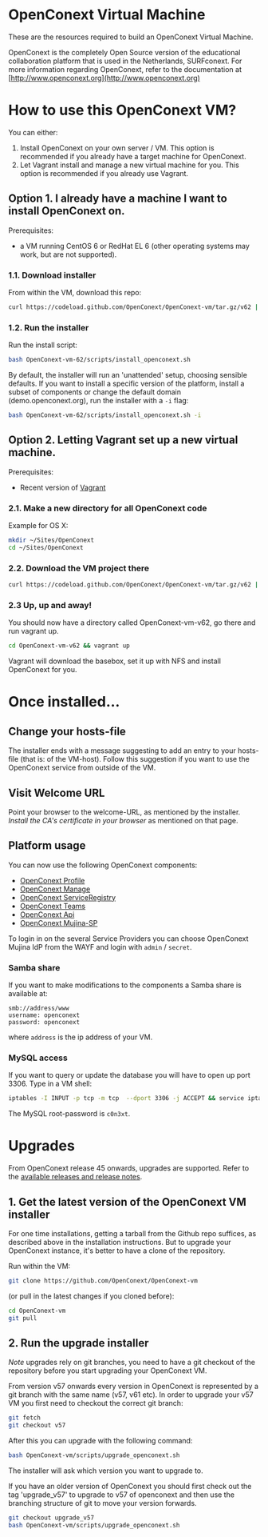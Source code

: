 # OpenConext Virtual Machine

These are the resources required to build an OpenConext Virtual Machine.

OpenConext is the completely Open Source version of the educational collaboration platform that is used in the Netherlands, SURFconext.
For more information regarding OpenConext, refer to the documentation at [http://www.openconext.org](http://www.openconext.org)

# How to use this OpenConext VM?

You can either:

1.  Install OpenConext on your own server / VM. This option is recommended if you already have a target machine for OpenConext.
2.  Let Vagrant install and manage a new virtual machine for you. This option is recommended if you already use Vagrant.

## Option 1. I already have a machine I want to install OpenConext on.
Prerequisites:
* a VM running CentOS 6 or RedHat EL 6 (other operating systems may work, but are not supported).

### 1.1. Download installer
From within the VM, download this repo:

```bash
curl https://codeload.github.com/OpenConext/OpenConext-vm/tar.gz/v62 | tar zx
```

### 1.2. Run the installer
Run the install script:

```bash
bash OpenConext-vm-62/scripts/install_openconext.sh
```

By default, the installer will run an 'unattended' setup, choosing sensible defaults.
If you want to install a specific version of the platform, install a subset of components or change the default domain (demo.openconext.org), run the installer with a ````-i```` flag:

```bash
bash OpenConext-vm-62/scripts/install_openconext.sh -i
```

## Option 2. Letting Vagrant set up a new virtual machine.

Prerequisites:
* Recent version of [Vagrant](https://www.vagrantup.com)

### 2.1. Make a new directory for all OpenConext code

Example for OS X:
```bash
mkdir ~/Sites/OpenConext
cd ~/Sites/OpenConext
```

### 2.2. Download the VM project there
```bash
curl https://codeload.github.com/OpenConext/OpenConext-vm/tar.gz/v62 | tar zxv
```

### 2.3 Up, up and away!
You should now have a directory called OpenConext-vm-v62, go there and run vagrant up.
```bash
cd OpenConext-vm-v62 && vagrant up
```

Vagrant will download the basebox, set it up with NFS and install OpenConext for you.



# Once installed...

## Change your hosts-file
The installer ends with a message suggesting to add an entry to your hosts-file (that is: of the VM-host).
Follow this suggestion if you want to use the OpenConext service from outside of the VM.

## Visit Welcome URL
Point your browser to the welcome-URL, as mentioned by the installer.
_Install the CA's certificate in your browser_ as mentioned on that page.


## Platform usage

You can now use the following OpenConext components:

* [OpenConext Profile](https://profile.demo.openconext.org)
* [OpenConext Manage](https://manage.demo.openconext.org)
* [OpenConext ServiceRegistry](https://serviceregistry.demo.openconext.org)
* [OpenConext Teams](https://teams.demo.openconext.org)
* [OpenConext Api](https://api.demo.openconext.org/v1/test)
* [OpenConext Mujina-SP](https://mujina-sp.demo.openconext.org)

To login in on the several Service Providers you can choose OpenConext Mujina IdP from the WAYF and login with ``admin`` / ``secret``.

### Samba share
If you want to make modifications to the components a Samba share is available at:

    smb://address/www
    username: openconext
    password: openconext

where ``address`` is the ip address of your VM.

### MySQL access
If you want to query or update the database you will have to open up port 3306. Type in a VM shell:

```bash
iptables -I INPUT -p tcp -m tcp  --dport 3306 -j ACCEPT && service iptables save
```

The MySQL root-password is ``c0n3xt``.

# Upgrades

From OpenConext release 45 onwards, upgrades are supported. Refer to the [available releases and release notes](https://wiki.surfnetlabs.nl/display/OpenConext/Releases).

## 1. Get the latest version of the OpenConext VM installer

For one time installations, getting a tarball from the Github repo suffices, as described above in the installation instructions.
But to upgrade your OpenConext instance, it's better to have a clone of the repository.

Run within the VM:

```bash
git clone https://github.com/OpenConext/OpenConext-vm
```

(or pull in the latest changes if you cloned before):

```bash
cd OpenConext-vm
git pull
```

## 2. Run the upgrade installer
*Note* upgrades rely on git branches, you need to have a git checkout of the repository before you start upgrading your OpenConext VM.

From version v57 onwards every version in OpenConext is represented by a git branch with the same name (v57, v61 etc). In order to upgrade your v57 VM you first need to checkout the correct git branch:

```bash
git fetch
git checkout v57
```

After this you can upgrade with the following command:

```bash
bash OpenConext-vm/scripts/upgrade_openconext.sh
```

The installer will ask which version you want to upgrade to.

If you have an older version of OpenConext you should first check out the tag 'upgrade_v57' to upgrade to v57 of openconext and then use the branching
structure of git to move your version forwards.

```bash
git checkout upgrade_v57
bash OpenConext-vm/scripts/upgrade_openconext.sh
```

